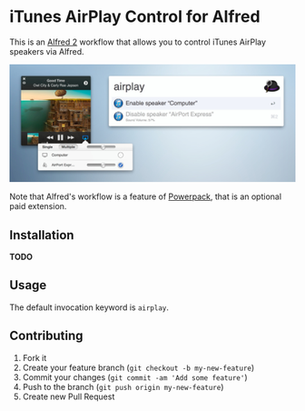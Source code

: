 # iTunes AirPlay Control for Alfred

This is an [Alfred 2](http://www.alfredapp.com/) workflow that allows you to control iTunes AirPlay speakers via Alfred.

![Screenshot](screenshot.jpg)

Note that Alfred's workflow is a feature of [Powerpack](http://www.alfredapp.com/powerpack/), that is an optional paid extension.

## Installation

**TODO**

## Usage

The default invocation keyword is `airplay`.

## Contributing

1. Fork it
2. Create your feature branch (`git checkout -b my-new-feature`)
3. Commit your changes (`git commit -am 'Add some feature'`)
4. Push to the branch (`git push origin my-new-feature`)
5. Create new Pull Request
